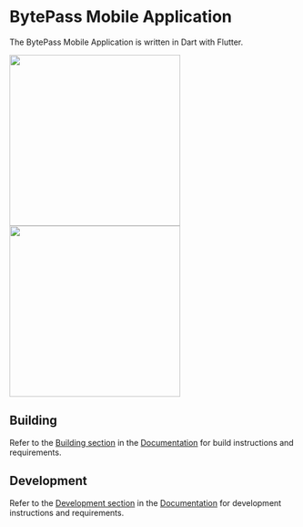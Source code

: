 # BytePass Mobile Application

The BytePass Mobile Application is written in Dart with Flutter.

<img src="https://user-images.githubusercontent.com/87065584/194748120-7cfb8bbc-e1e3-4842-85a4-e75cdcc69803.png" alt="" width="300" /> <img src="https://user-images.githubusercontent.com/87065584/194748469-165c4d17-7cc2-4a89-b4e1-3c6526ab2a80.png" alt="" width="300" />

## Building

Refer to the [Building section](https://github.com/BytePass/mobile/wiki/Building) in the [Documentation](https://github.com/BytePass/mobile/wiki) for build instructions and requirements.

## Development

Refer to the [Development section](https://github.com/BytePass/mobile/wiki/Development) in the [Documentation](https://github.com/BytePass/mobile/wiki) for development instructions and requirements.
